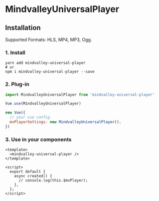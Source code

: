 # MindvalleyUniversalPlayer

## Installation

Supported Formats: HLS, MP4, MP3, Ogg.

### 1. Install
```
yarn add mindvalley-universal-player
# or
npm i mindvalley-universal-player --save
```

### 2. Plug-in
```js
import MindvalleyUniversalPlayer from 'mindvalley-universal-player'

Vue.use(MindvalleyUniversalPlayer)

new Vue({
  // your vue config
  mvPlayerSettings: new MindvalleyUniversalPlayer(),
})
```

### 3. Use in your components

```vue
<template>
  <mindvalley-universal-player />
</template>

<script>
  export default {
    async created() {
      // console.log(this.$mvPlayer);
    },
  };
</script>
```
